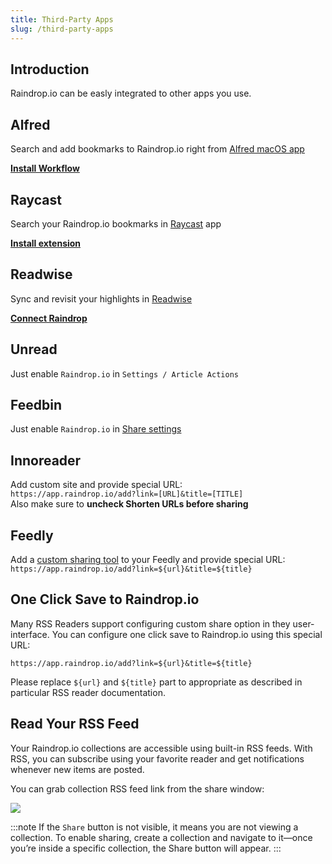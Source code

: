 ```yaml
---
title: Third-Party Apps
slug: /third-party-apps
---
```

## Introduction
Raindrop.io can be easly integrated to other apps you use.

## Alfred
Search and add bookmarks to Raindrop.io right from [Alfred macOS app](https://www.alfredapp.com/)

[**Install Workflow**](https://github.com/westerlind/alfred-raindrop-search)

## Raycast
Search your Raindrop.io bookmarks in [Raycast](https://www.raycast.com/) app

[**Install extension**](https://www.raycast.com/lardissone/raindrop-io)

## Readwise
Sync and revisit your highlights in [Readwise](https://readwise.io/)

[**Connect Raindrop**](https://readwise.io/sync#raindrop)

## Unread
Just enable `Raindrop.io` in `Settings / Article Actions`

## Feedbin
Just enable `Raindrop.io` in [Share settings](https://feedbin.com/settings/sharing)

## Innoreader
Add custom site and provide special URL:   
`https://app.raindrop.io/add?link=[URL]&title=[TITLE]`   
Also make sure to **uncheck Shorten URLs before sharing**

## Feedly
Add a [custom sharing tool](https://feedly.com/i/account/saving-sharing) to your Feedly and provide special URL:   
`https://app.raindrop.io/add?link=${url}&title=${title}`


## One Click Save to Raindrop.io
Many RSS Readers support configuring custom share option in they user-interface.
You can configure one click save to Raindrop.io using this special URL:

`https://app.raindrop.io/add?link=${url}&title=${title}`

Please replace `${url}` and `${title}` part to appropriate as described in particular RSS reader documentation.

## Read Your RSS Feed
Your Raindrop.io collections are accessible using built-in RSS feeds.
With RSS, you can subscribe using your favorite reader and get notifications whenever new items are posted.

You can grab collection RSS feed link from the share window:

![](share.png)

:::note
If the `Share` button is not visible, it means you are not viewing a collection. To enable sharing, create a collection and navigate to it—once you’re inside a specific collection, the Share button will appear.
:::